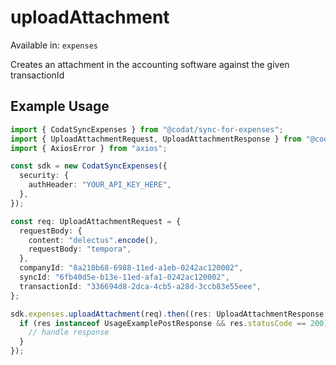 # uploadAttachment
Available in: `expenses`

Creates an attachment in the accounting software against the given transactionId

## Example Usage
```typescript
import { CodatSyncExpenses } from "@codat/sync-for-expenses";
import { UploadAttachmentRequest, UploadAttachmentResponse } from "@codat/sync-for-expenses/dist/sdk/models/operations";
import { AxiosError } from "axios";

const sdk = new CodatSyncExpenses({
  security: {
    authHeader: "YOUR_API_KEY_HERE",
  },
});

const req: UploadAttachmentRequest = {
  requestBody: {
    content: "delectus".encode(),
    requestBody: "tempora",
  },
  companyId: "8a210b68-6988-11ed-a1eb-0242ac120002",
  syncId: "6fb40d5e-b13e-11ed-afa1-0242ac120002",
  transactionId: "336694d8-2dca-4cb5-a28d-3ccb83e55eee",
};

sdk.expenses.uploadAttachment(req).then((res: UploadAttachmentResponse | AxiosError) => {
  if (res instanceof UsageExamplePostResponse && res.statusCode == 200) {
    // handle response
  }
});
```